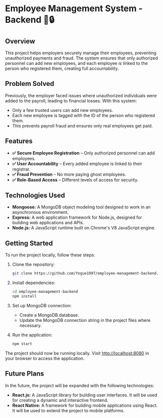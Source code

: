 # Employee Management System - Backend 🏢🔒

## Overview

This project helps employers securely manage their employees, preventing unauthorized payments and fraud. The system ensures that only authorized personnel can add new employees, and each employee is linked to the person who registered them, creating full accountability.

## Problem Solved

Previously, the employer faced issues where unauthorized individuals were added to the payroll, leading to financial losses. With this system:

- Only a few trusted users can add new employees.
- Each new employee is tagged with the ID of the person who registered them.
- This prevents payroll fraud and ensures only real employees get paid.

## Features

- **✅ Secure Employee Registration** – Only authorized personnel can add employees.
- **✅ User Accountability** – Every added employee is linked to their registrar.
- **✅ Fraud Prevention** – No more paying ghost employees.
- **✅ Role-Based Access** – Different levels of access for security.

## Technologies Used

- **Mongoose:** A MongoDB object modeling tool designed to work in an asynchronous environment.
- **Express:** A web application framework for Node.js, designed for building web applications and APIs.
- **Node.js:** A JavaScript runtime built on Chrome's V8 JavaScript engine.

## Getting Started

To run the project locally, follow these steps:

1. Clone the repository:

   ```bash
   git clone https://github.com/Yogue1997/employee-management-backend.git
   ```

2. Install dependencies:

   ```bash
   cd employee-management-backend
   npm install
   ```

3. Set up MongoDB connection:

   - Create a MongoDB database.
   - Update the MongoDB connection string in the project files where necessary.

4. Run the application:

   ```bash
   npm start
   ```

The project should now be running locally. Visit [http://localhost:8080](http://localhost:8080) in your browser to access the application.

## Future Plans

In the future, the project will be expanded with the following technologies:

- **React.js:** A JavaScript library for building user interfaces. It will be used for creating a dynamic and interactive frontend.
- **React Native:** A framework for building mobile applications using React. It will be used to extend the project to mobile platforms.


